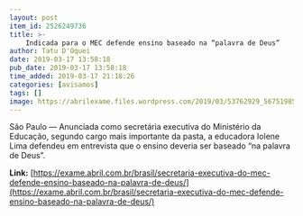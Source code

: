 ```yaml
---
layout: post
item_id: 2526249736
title: >-
    Indicada para o MEC defende ensino baseado na “palavra de Deus”
author: Tatu D'Oquei
date: 2019-03-17 13:58:18
pub_date: 2019-03-17 13:58:18
time_added: 2019-03-17 21:18:26
categories: [avisamos]
tags: []
image: https://abrilexame.files.wordpress.com/2019/03/53762929_567519850421144_2370753613952664299_n-e1552592908373.jpg?quality=70&strip=info&w=680&h=453&crop=1
---
```


São Paulo — Anunciada como secretária executiva do Ministério da Educação, segundo cargo mais importante da pasta, a educadora Iolene Lima defendeu em entrevista que o ensino deveria ser baseado “na palavra de Deus”.

**Link:** [https://exame.abril.com.br/brasil/secretaria-executiva-do-mec-defende-ensino-baseado-na-palavra-de-deus/](https://exame.abril.com.br/brasil/secretaria-executiva-do-mec-defende-ensino-baseado-na-palavra-de-deus/)

